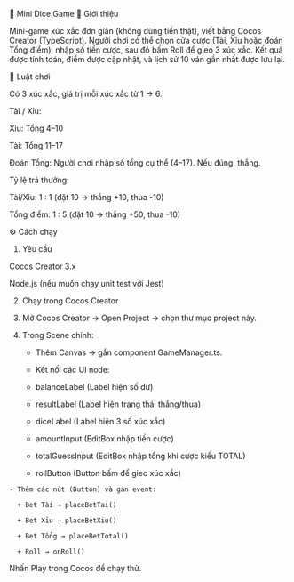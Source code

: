 🎲 Mini Dice Game
📌 Giới thiệu

Mini-game xúc xắc đơn giản (không dùng tiền thật), viết bằng Cocos Creator (TypeScript).
Người chơi có thể chọn cửa cược (Tài, Xỉu hoặc đoán Tổng điểm), nhập số tiền cược, sau đó bấm Roll để gieo 3 xúc xắc. Kết quả được tính toán, điểm được cập nhật, và lịch sử 10 ván gần nhất được lưu lại.

📜 Luật chơi

Có 3 xúc xắc, giá trị mỗi xúc xắc từ 1 → 6.

Tài / Xỉu:

Xỉu: Tổng 4–10

Tài: Tổng 11–17

Đoán Tổng: Người chơi nhập số tổng cụ thể (4–17). Nếu đúng, thắng.

Tỷ lệ trả thưởng:

Tài/Xỉu: 1 : 1 (đặt 10 → thắng +10, thua -10)

Tổng điểm: 1 : 5 (đặt 10 → thắng +50, thua -10)

⚙️ Cách chạy
1. Yêu cầu

Cocos Creator 3.x

Node.js (nếu muốn chạy unit test với Jest)

2. Chạy trong Cocos Creator

  1. Mở Cocos Creator → Open Project → chọn thư mục project này.

  2. Trong Scene chính:

      + Thêm Canvas → gắn component GameManager.ts.

      + Kết nối các UI node:
       
      + balanceLabel (Label hiện số dư)
       
      + resultLabel (Label hiện trạng thái thắng/thua)
       
      + diceLabel (Label hiện 3 số xúc xắc)
       
      + amountInput (EditBox nhập tiền cược)
       
      + totalGuessInput (EditBox nhập tổng khi cược kiểu TOTAL)
       
      + rollButton (Button bấm để gieo xúc xắc)

    - Thêm các nút (Button) và gán event:

      + Bet Tài → placeBetTai()

      + Bet Xỉu → placeBetXiu()

      + Bet Tổng → placeBetTotal()

      + Roll → onRoll()

Nhấn Play trong Cocos để chạy thử.